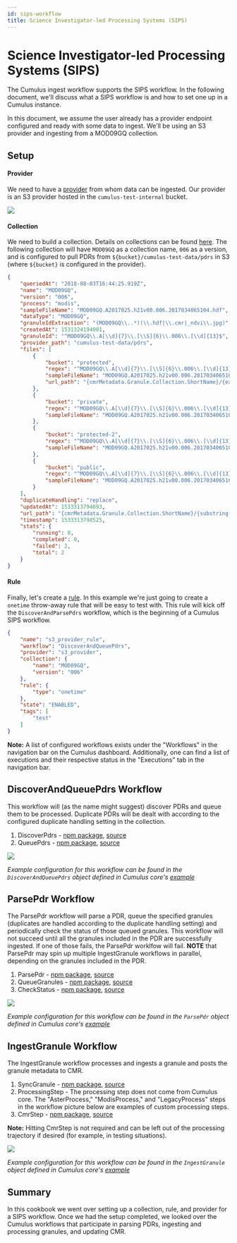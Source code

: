 ```yaml
---
id: sips-workflow
title: Science Investigator-led Processing Systems (SIPS)
---
```


# Science Investigator-led Processing Systems (SIPS)
The Cumulus ingest workflow supports the SIPS workflow. In the following document, we'll discuss what a SIPS workflow is and how to set one up in a Cumulus instance.

In this document, we assume the user already has a provider endpoint configured and ready with some data to ingest. We'll be using an S3 provider and ingesting from a MOD09GQ collection.


## Setup

#### Provider

We need to have a [provider](./setup.md#providers) from whom data can be ingested. Our provider is an S3 provider hosted in the `cumulus-test-internal` bucket.

![](../assets/sips-provider.png)

#### Collection

We need to build a collection. Details on collections can be found [here](./setup.md#collections). The following collection will have `MOD09GQ` as a collection name, `006` as a version, and is configured to pull PDRs from `${bucket}/cumulus-test-data/pdrs` in S3 (where `${bucket}` is configured in the provider).
```json
{
    "queriedAt": "2018-08-03T16:44:25.919Z",
    "name": "MOD09GQ",
    "version": "006",
    "process": "modis",
    "sampleFileName": "MOD09GQ.A2017025.h21v00.006.2017034065104.hdf",
    "dataType": "MOD09GQ",
    "granuleIdExtraction": "(MOD09GQ\\..*)(\\.hdf|\\.cmr|_ndvi\\.jpg)",
    "createdAt": 1531324194001,
    "granuleId": "^MOD09GQ\\.A[\\d]{7}\\.[\\S]{6}\\.006\\.[\\d]{13}$",
    "provider_path": "cumulus-test-data/pdrs",
    "files": [
  	    {
  	        "bucket": "protected",
  	        "regex": "^MOD09GQ\\.A[\\d]{7}\\.[\\S]{6}\\.006\\.[\\d]{13}\\.hdf$",
  	        "sampleFileName": "MOD09GQ.A2017025.h21v00.006.2017034065104.hdf",
  	        "url_path": "{cmrMetadata.Granule.Collection.ShortName}/{extractYear(cmrMetadata.Granule.Temporal.RangeDateTime.BeginningDateTime)}/{substring(file.name, 0, 3)}"
  	    },
  	    {
  	        "bucket": "private",
  	        "regex": "^MOD09GQ\\.A[\\d]{7}\\.[\\S]{6}\\.006\\.[\\d]{13}\\.hdf\\.met$",
  	        "sampleFileName": "MOD09GQ.A2017025.h21v00.006.2017034065104.hdf.met"
  	    },
  	    {
  	        "bucket": "protected-2",
  	        "regex": "^MOD09GQ\\.A[\\d]{7}\\.[\\S]{6}\\.006\\.[\\d]{13}\\.cmr\\.xml$",
  	        "sampleFileName": "MOD09GQ.A2017025.h21v00.006.2017034065104.cmr.xml"
  	    },
  	    {
  	        "bucket": "public",
  	        "regex": "^MOD09GQ\\.A[\\d]{7}\\.[\\S]{6}\\.006\\.[\\d]{13}_ndvi\\.jpg$",
  	        "sampleFileName": "MOD09GQ.A2017025.h21v00.006.2017034065104_ndvi.jpg"
  	    }
    ],
    "duplicateHandling": "replace",
    "updatedAt": 1533313794693,
    "url_path": "{cmrMetadata.Granule.Collection.ShortName}/{substring(file.name, 0, 3)}",
    "timestamp": 1533313798525,
    "stats": {
        "running": 0,
        "completed": 0,
        "failed": 2,
        "total": 2
    }
}
```

#### Rule

Finally, let's create a [rule](./setup.md#rules). In this example we're just going to create a `onetime` throw-away rule that will be easy to test with. This rule will kick off the `DiscoverAndParsePdrs` workflow, which is the beginning of a Cumulus SIPS workflow.

```json
{
    "name": "s3_provider_rule",
    "workflow": "DiscoverAndQueuePdrs",
    "provider": "s3_provider",
    "collection": {
        "name": "MOD09GQ",
        "version": "006"
    },
    "rule": {
        "type": "onetime"
    },
    "state": "ENABLED",
    "tags": [
        "test"
    ]
}
```

**Note:** A list of configured workflows exists under the "Workflows" in the navigation bar on the Cumulus dashboard. Additionally, one can find a list of executions and their respective status in the "Executions" tab in the navigation bar.


## DiscoverAndQueuePdrs Workflow

This workflow will (as the name might suggest) discover PDRs and queue them to be processed. Duplicate PDRs will be dealt with according to the configured duplicate handling setting in the collection.

1. DiscoverPdrs - [npm package](https://www.npmjs.com/package/@cumulus/discover-pdrs), [source](https://github.com/nasa/cumulus/tree/master/tasks/discover-pdrs)
2. QueuePdrs - [npm package](https://www.npmjs.com/package/@cumulus/queue-pdrs), [source](https://github.com/nasa/cumulus/tree/master/tasks/queue-pdrs)

![](../assets/sips-discover-and-queue-pdrs-execution.png)

_Example configuration for this workflow can be found in the `DiscoverAndQueuePdrs` object defined in Cumulus core's [example](https://github.com/nasa/cumulus/blob/master/example/workflows.yml)_


## ParsePdr Workflow

The ParsePdr workflow will parse a PDR, queue the specified granules (duplicates are handled according to the duplicate handling setting) and periodically check the status of those queued granules. This workflow will not succeed until all the granules included in the PDR are successfully ingested. If one of those fails, the ParsePdr worklfow will fail. **NOTE** that ParsePdr may spin up multiple IngestGranule workflows in parallel, depending on the granules included in the PDR.

1. ParsePdr - [npm package](https://www.npmjs.com/package/@cumulus/parse-pdr), [source](https://github.com/nasa/cumulus/tree/master/tasks/parse-pdr)
2. QueueGranules - [npm package](https://www.npmjs.com/package/@cumulus/queue-granules), [source](https://github.com/nasa/cumulus/tree/master/tasks/queue-granules)
3. CheckStatus - [npm package](https://www.npmjs.com/package/@cumulus/pdr-status-check), [source](https://github.com/nasa/cumulus/tree/master/tasks/pdr-status-check)

![](../assets/sips-parse-pdr.png)

_Example configuration for this workflow can be found in the `ParsePdr` object defined in Cumulus core's [example](https://github.com/nasa/cumulus/blob/master/example/workflows.yml)_


## IngestGranule Workflow

The IngestGranule workflow processes and ingests a granule and posts the granule metadata to CMR.

1. SyncGranule - [npm package](https://www.npmjs.com/package/@cumulus/sync-granule), [source](https://github.com/nasa/cumulus/tree/master/tasks/sync-granule)
2. ProcessingStep - The processing step does not come from Cumulus core. The "AsterProcess," "ModisProcess," and "LegacyProcess" steps in the workflow picture below are examples of custom processing steps.
3. CmrStep - [npm package](https://www.npmjs.com/package/@cumulus/post-to-cmr), [source](https://github.com/nasa/cumulus/tree/master/tasks/post-to-cmr)

**Note:** Hitting CmrStep is not required and can be left out of the processing trajectory if desired (for example, in testing situations).

![](../assets/sips-ingest-granule.png)

_Example configuration for this workflow can be found in the `IngestGranule` object defined in Cumulus core's [example](https://github.com/nasa/cumulus/blob/master/example/workflows.yml)_

## Summary

In this cookbook we went over setting up a collection, rule, and provider for a SIPS workflow. Once we had the setup completed, we looked over the Cumulus workflows that participate in parsing PDRs, ingesting and processing granules, and updating CMR.
